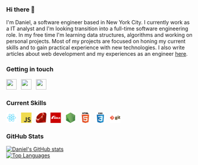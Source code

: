 ### Hi there 👋

I'm Daniel, a software engineer based in New York City. I currently work as a IT analyst and I'm looking transition into a full-time software engineering role. In my free time I'm learning data structures, algorithms and working on personal projects. Most of my projects are focused on honing my current skills and to gain practical experience with new technologies. I also write articles about web development and my experiences as an engineer <a href="https://daniel-kwon.medium.com/">here</a>.

### Getting in touch
<a href="https://www.linkedin.com/in/danielkwon89/" target="_blank"><img height="28" width="28" src="https://cdn.jsdelivr.net/npm/simple-icons@v4/icons/linkedin.svg" /></a>&nbsp;&nbsp;&nbsp;<a href="https://twitter.com/dwonkaniel" target="_blank"><img height="28" width="28" src="https://cdn.jsdelivr.net/npm/simple-icons@v4/icons/twitter.svg" /></a>&nbsp;&nbsp;&nbsp;<a href="https://daniel-kwon.medium.com/" target="_blank"><img height="28" width="28" src="https://cdn.jsdelivr.net/npm/simple-icons@v4/icons/medium.svg" /></a>

### Current Skills
<img height="28" width="28" src="https://raw.githubusercontent.com/github/explore/80688e429a7d4ef2fca1e82350fe8e3517d3494d/topics/react/react.png" />&nbsp;&nbsp;&nbsp;<img height="28" width="28" src="https://raw.githubusercontent.com/github/explore/80688e429a7d4ef2fca1e82350fe8e3517d3494d/topics/javascript/javascript.png" />&nbsp;&nbsp;&nbsp;<img height="28" width="28" src="https://raw.githubusercontent.com/github/explore/80688e429a7d4ef2fca1e82350fe8e3517d3494d/topics/ruby/ruby.png" />&nbsp;&nbsp;&nbsp;<img height="28" width="28" src="https://raw.githubusercontent.com/github/explore/80688e429a7d4ef2fca1e82350fe8e3517d3494d/topics/rails/rails.png" />&nbsp;&nbsp;&nbsp;<img height="28" width="28" src="https://raw.githubusercontent.com/github/explore/80688e429a7d4ef2fca1e82350fe8e3517d3494d/topics/nodejs/nodejs.png" />&nbsp;&nbsp;&nbsp;<img height="28" width="28" src="https://raw.githubusercontent.com/github/explore/80688e429a7d4ef2fca1e82350fe8e3517d3494d/topics/html/html.png" />&nbsp;&nbsp;&nbsp;<img height="28" width="28" src="https://raw.githubusercontent.com/github/explore/80688e429a7d4ef2fca1e82350fe8e3517d3494d/topics/css/css.png" />&nbsp;&nbsp;&nbsp;<img height="28" width="28" src="https://raw.githubusercontent.com/github/explore/80688e429a7d4ef2fca1e82350fe8e3517d3494d/topics/git/git.png" />

### GitHub Stats
[![Daniel's GitHub stats](https://github-readme-stats.vercel.app/api?username=danielkwon89)](https://github.com/danielkwon89github-readme-stats)
<br>
[![Top Languages](https://github-readme-stats.vercel.app/api/top-langs/?username=danielkwon89&layout=compact)](https://github.com/danielkwon89/github-readme-stats)
